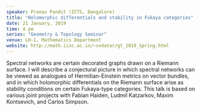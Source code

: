 ```yaml
---
speaker: Pranav Pandit (ICTS, Bangalore)
title: "Holomorphic differentials and stability in Fukaya categories"
date: 21 January, 2019
time: 4 pm
series: "Geometry & Topology Seminar"
venue: LH-1, Mathematics Department
website: http://math.iisc.ac.in/~vvdatar/gt_2019_Spring.html
---
```


Spectral networks are certain decorated graphs drawn on a Riemann surface. 
I will describe a conjectural picture in which spectral networks can be 
viewed as analogues of Hermitian-Einstein metrics on vector bundles, 
and in which holomorphic differentials on the Riemann surface arise 
as stability conditions on certain Fukaya-type categories. 
This talk is based on various joint projects with Fabian Haiden, 
Ludmil Katzarkov, Maxim Kontsevich, and Carlos Simpson. 
